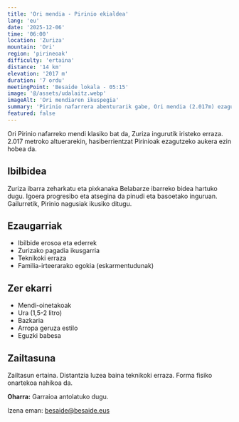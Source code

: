 ```yaml
---
title: 'Ori mendia - Pirinio ekialdea'
lang: 'eu'
date: '2025-12-06'
time: '06:00'
location: 'Zuriza'
mountain: 'Ori'
region: 'pirineoak'
difficulty: 'ertaina'
distance: '14 km'
elevation: '2017 m'
duration: '7 ordu'
meetingPoint: 'Besaide lokala - 05:15'
image: '@/assets/udalaitz.webp'
imageAlt: 'Ori mendiaren ikuspegia'
summary: 'Pirinio nafarrera abenturarik gabe, Ori mendia (2.017m) ezagutzeko irteera lasaia.'
featured: false
---
```


Ori Pirinio nafarreko mendi klasiko bat da, Zuriza ingurutik iristeko erraza. 2.017 metroko altuerarekin, hasiberrientzat Pirinioak ezagutzeko aukera ezin hobea da.

## Ibilbidea

Zuriza ibarra zeharkatu eta pixkanaka Belabarze ibarreko bidea hartuko dugu. Igoera progresibo eta atsegina da pinudi eta basoetako inguruan. Gailurretik, Pirinio nagusiak ikusiko ditugu.

## Ezaugarriak

- Ibilbide erosoa eta ederrek
- Zurizako pagadia ikusgarria
- Teknikoki erraza
- Familia-irteerarako egokia (eskarmentudunak)

## Zer ekarri

- Mendi-oinetakoak
- Ura (1,5-2 litro)
- Bazkaria
- Arropa geruza estilo
- Eguzki babesa

## Zailtasuna

Zailtasun ertaina. Distantzia luzea baina teknikoki erraza. Forma fisiko onartekoa nahikoa da.

**Oharra:** Garraioa antolatuko dugu.

Izena eman: besaide@besaide.eus
